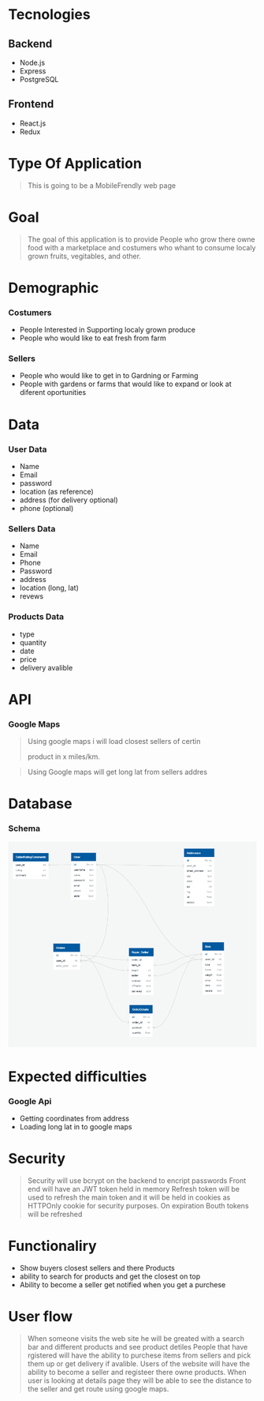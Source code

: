 # Tecnologies

## Backend
* Node.js
* Express
* PostgreSQL

## Frontend
* React.js
* Redux

# Type Of Application

> This is going to be a MobileFrendly web page

# Goal 

> The goal of this application is to provide People who 
> grow there owne food with a marketplace and costumers
>   who whant to consume localy grown fruits, vegitables, and other.

# Demographic

### Costumers
* People Interested in Supporting localy grown produce
* People who would like to eat fresh from farm

### Sellers
* People who would like to get in to Gardning or Farming
* People with gardens or farms that would like to expand or look at diferent oportunities

# Data 

### User Data
* Name
* Email
* password
* location (as reference)
* address (for delivery optional)
* phone (optional)

### Sellers Data
* Name
* Email
* Phone
* Password
* address
* location (long, lat)
* revews

### Products Data
* type 
* quantity
* date
* price
* delivery avalible

# API

### Google Maps
> Using google maps i will load closest sellers of certin
> 
> product in x miles/km. 

> Using Google maps will get long lat from sellers addres

# Database

### Schema

![image info](./public/Screenshot_6.png)

# Expected difficulties

### Google Api
* Getting coordinates from address
* Loading long lat in to google maps

# Security

> Security will use bcrypt on the backend to encript passwords
> Front end will have an JWT token held in memory
> Refresh token will be used to refresh the main token and it will be
> held in cookies as HTTPOnly cookie for security purposes.
> On expiration Bouth tokens will be refreshed

# Functionaliry

* Show buyers closest sellers and there Products
* ability to search for products and get the closest on top
* Ability to become a seller get notified when you get a purchese

# User flow

> When someone visits the web site he will be greated with
> a search bar and different products and see product detiles
> People that have rgistered will have the ability to purchese items from sellers and pick them up or get delivery if avalible.
> Users of the website will have the ability to become a seller and registeer there owne products.
> When user is looking at details page they will be able to see the distance to the seller and get route using google maps.